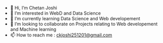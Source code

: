 - 👋 Hi, I’m Chetan  Joshi
- 👀 I’m interested in WebD and Data Science
- 🌱 I’m currently learning Data Science and Web developement
- 💞️ I’m looking to collaborate on Projects relating to Web developement and Machine learning
- 📫 How to reach me : ckjoshi251201@gmail.com

<!---
COSMICSOUL26/COSMICSOUL26 is a ✨ special ✨ repository because its `README.md` (this file) appears on your GitHub profile.
You can click the Preview link to take a look at your changes.
--->
